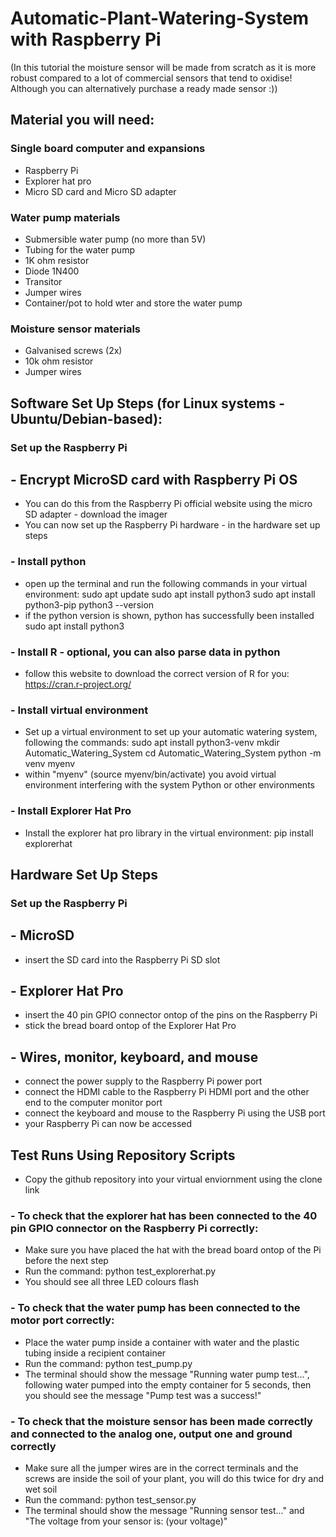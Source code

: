 # Automatic-Plant-Watering-System with Raspberry Pi
 (In this tutorial the moisture sensor will be made from scratch as it is more robust compared to a lot of commercial sensors that tend to oxidise! Although you can alternatively purchase a ready made sensor :))

## Material you will need:
### Single board computer and expansions
 - Raspberry Pi
 - Explorer hat pro
 - Micro SD card and Micro SD adapter
### Water pump materials
 - Submersible water pump (no more than 5V)
 - Tubing for the water pump
 - 1K ohm resistor
 - Diode 1N400
 - Transitor
 - Jumper wires
 - Container/pot to hold wter and store the water pump
### Moisture sensor materials
 - Galvanised screws (2x)
 - 10k ohm resistor
 - Jumper wires
 
## Software Set Up Steps (for Linux systems - Ubuntu/Debian-based):
### Set up the Raspberry Pi
## - Encrypt MicroSD card with Raspberry Pi OS
  - You can do this from the Raspberry Pi official website using the micro SD adapter - download the imager
  - You can now set up the Raspberry Pi hardware - in the hardware set up steps
### - Install python
 - open up the terminal and run the following commands in your virtual environment:
	sudo apt update
	sudo apt install python3
	sudo apt install python3-pip
	python3 --version
 - if the python version is shown, python has successfully been installed
        sudo apt install python3
### - Install R - optional, you can also parse data in python
 - follow this website to download the correct version of R for you:
        https://cran.r-project.org/
### - Install virtual environment
 - Set up a virtual environment to set up your automatic watering system, following the commands:
	sudo apt install python3-venv
	mkdir Automatic_Watering_System
	cd Automatic_Watering_System
	python -m venv myenv
 - within "myenv" (source myenv/bin/activate) you avoid virtual environment interfering with the system Python or other environments
### - Install Explorer Hat Pro
 - Install the explorer hat pro library in the virtual environment:
        pip install explorerhat

## Hardware Set Up Steps
### Set up the Raspberry Pi
## - MicroSD
 - insert the SD card into the Raspberry Pi SD slot
## - Explorer Hat Pro
 - insert the 40 pin GPIO connector ontop of the pins on the Raspberry Pi
 - stick the bread board ontop of the Explorer Hat Pro
## - Wires, monitor, keyboard, and mouse
 - connect the power supply to the Raspberry Pi power port
 - connect the HDMI cable to the Raspberry Pi HDMI port and the other end to the computer monitor port
 - connect the keyboard and mouse to the Raspberry Pi using the USB port 
 - your Raspberry Pi can now be accessed

## Test Runs Using Repository Scripts
 - Copy the github repository into your virtual enviornment using the clone link
### - To check that the explorer hat has been connected to the 40 pin GPIO connector on the Raspberry Pi correctly:
 - Make sure you have placed the hat with the bread board ontop of the Pi before the next step
 - Run the command: 
	python test_explorerhat.py
 - You should see all three LED colours flash
### - To check that the water pump has been connected to the motor port correctly:
 - Place the water pump inside a container with water and the plastic tubing inside a recipient container 
 - Run the command: python test_pump.py
 - The terminal should show the message "Running water pump test...", following water pumped into the empty container for 5 seconds, then you should see the message "Pump test was a success!"
### - To check that the moisture sensor has been made correctly and connected to the analog one, output one and ground correctly
 - Make sure all the jumper wires are in the correct terminals and the screws are inside the soil of your plant, you will do this twice for dry and wet soil
 - Run the command:
	python test_sensor.py 
 - The terminal should show the message "Running sensor test..." and "The voltage from your sensor is: (your voltage)"


